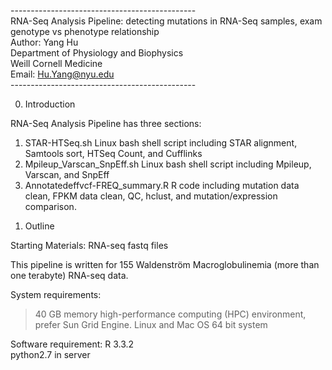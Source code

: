 ----------------------------------------------<br />
RNA-Seq Analysis Pipeline: detecting mutations in RNA-Seq samples, exam genotype vs phenotype relationship<br />
Author: Yang Hu<br />
Department of Physiology and Biophysics<br />
Weill Cornell Medicine<br />
Email: Hu.Yang@nyu.edu<br />
----------------------------------------------<br />

0. Introduction

RNA-Seq Analysis Pipeline has three sections:

1) STAR-HTSeq.sh                    Linux bash shell script including STAR alignment, Samtools sort, HTSeq Count, and Cufflinks
2) Mpileup_Varscan_SnpEff.sh        Linux bash shell script including Mpileup, Varscan, and SnpEff
3) Annotatedeffvcf-FREQ_summary.R   R code including mutation data clean, FPKM data clean, QC, hclust, and mutation/expression comparison.

1. Outline

Starting Materials:
RNA-seq fastq files

This pipeline is written for 155 Waldenström Macroglobulinemia (more than one terabyte) RNA-seq data.

System requirements:
  >40 GB memory high-performance computing (HPC) environment, prefer Sun Grid Engine.
Linux and Mac OS 64 bit system

Software requirement:
R 3.3.2<br />
python2.7 in server<br />
